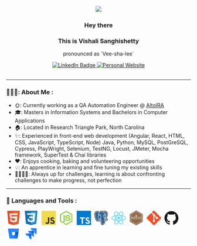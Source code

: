 <div id="header" align="center">
  <img src="https://www.emojiall.com/images/240/emojidex/1f469-1f3fd-200d-1f4bb.png" width="100"/>
  <h3>Hey there</h1>
  <h3>This is Vishali Sanghishetty</h2>
  <p>pronounced as `Vee-sha-lee`</p>

  <div id="badges">
    <a href="https://www.linkedin.com/in/vishalis/">
      <img src="https://img.shields.io/badge/LinkedIn-blue?style=for-the-badge&logo=linkedin&logoColor=white" alt="LinkedIn Badge"/>
    </a>
    <a href="vishalis">
      <img src="https://img.shields.io/badge/-Personal%20Website-brightgreen?style=for-the-badge" alt="Personal Website"/>
    </a>
  </div>
  <div>
    <img src="https://komarev.com/ghpvc/?username=&style=flat-square&color=blue" alt=""/>
  </div>
</div>

---

### 👩🏽‍💻: About Me :
- 🌞: Currently working as a QA Automation Engineer @ <a href="altoira.com">AltoIRA</a>
- 🎓: Masters in Information Systems and Bachelors in Computer Applications
- 🏠: Located in Research Triangle Park, North Carolina
- ✨: Experienced in front-end web development (Angular, React, HTML, CSS, JavaScript, TypeScript, Node) Java, Python, MySQL, PostGreSQL, Cypress, PlayWright, Selenium, TestNG, Locust, JMeter, Mocha framework, SuperTest & Chai libraries
- ❤️: Enjoys cooking, baking and volunteering opportunities
- 💡: An apprentice in learning and fine tuning my existing skills
- 🏋️‍🧘🏽‍♀️: Always up for challenges, learning is about confronting challenges to make progress, not perfection

---

### :toolbox: Languages and Tools :

<div>
  <img src="https://github.com/devicons/devicon/blob/master/icons/html5/html5-original.svg" title="HTML5" alt="HTML5" width="40" height="40"/>&nbsp
  <img src="https://github.com/devicons/devicon/blob/master/icons/css3/css3-original.svg" title="CSS3" alt="CSS3" width="40" height="40"/>&nbsp
  <img src="https://github.com/devicons/devicon/blob/master/icons/javascript/javascript-original.svg" title="JavaScript" alt="JavaScript" width="40" height="40"/>&nbsp
  <img src="https://github.com/devicons/devicon/blob/master/icons/nodejs/nodejs-original.svg" title="NodeJS" alt="NodeJS" width="40" height="40"/>&nbsp
  <img src="https://github.com/devicons/devicon/blob/master/icons/typescript/typescript-original.svg" title="TypeScript" alt="TypeScript" width="40" height="40"/>&nbsp
  <img src="https://github.com/devicons/devicon/blob/master/icons/postgresql/postgresql-original.svg" title="PostgreSQL" alt="PostgreSQL" width="40" height="40"/>&nbsp
  <img src="https://github.com/devicons/devicon/blob/master/icons/react/react-original.svg" title="React" alt="React" width="40" height="40"/>&nbsp
  <img src="https://github.com/devicons/devicon/blob/master/icons/mocha/mocha-plain.svg" title="Mocha" alt="Mocha" width="40" height="40"/>&nbsp
  <img src="https://github.com/devicons/devicon/blob/master/icons/git/git-original.svg" title="Git" alt="Git" width="40" height="40"/>&nbsp
  <img src="https://github.com/devicons/devicon/blob/master/icons/github/github-original.svg" title="GitHub" alt="GitHub" width="40" height="40"/>&nbsp
  <img src="https://github.com/devicons/devicon/blob/master/icons/bitbucket/bitbucket-original.svg" title="Bitbucket" alt="Bitbucket" width="40" height="40"/>&nbsp
  <img src="https://github.com/devicons/devicon/blob/master/icons/jira/jira-original.svg" title="Jira" alt="Jira" width="40" height="40"/>&nbsp
</div>
